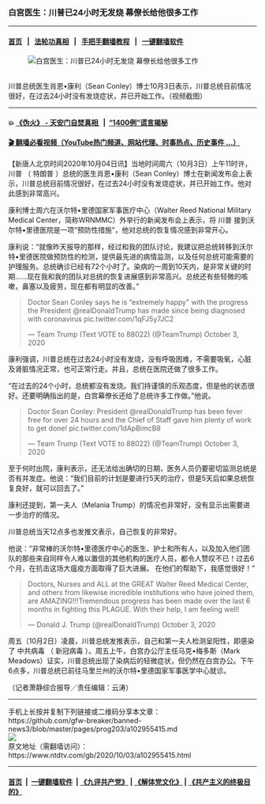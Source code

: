 ### 白宫医生：川普已24小时无发烧 幕僚长给他很多工作
------------------------

#### [首页](https://github.com/gfw-breaker/banned-news3/blob/master/README.md) &nbsp;&nbsp;|&nbsp;&nbsp; [法轮功真相](https://github.com/begood0513/basic/blob/master/README.md)  &nbsp;&nbsp;|&nbsp;&nbsp; [手把手翻墙教程](https://github.com/gfw-breaker/guides/wiki)  &nbsp;&nbsp;|&nbsp;&nbsp; [一键翻墙软件](https://github.com/gfw-breaker/nogfw/blob/master/README.md)  



<div><div class="featured_image">
 <figure>
  <img alt="白宫医生：川普已24小时无发烧 幕僚长给他很多工作" src="https://i.ntdtv.com/assets/uploads/2020/10/Sean-Conley-800x450.jpg"/>
 </figure><br/>
 <span class="caption">
  川普总统医生肖恩•康利（Sean Conley）博士10月3日表示，川普总统目前情况很好，在过去24小时没有发烧症状，并已开始工作。（视频截图）
 </span>
</div>
</div><hr/>

#### 💥 [《伪火》 - 天安门自焚真相 ](http://158.247.195.190:10000/videos/blog/weihuo.html)&nbsp; |&nbsp; [“1400例”谎言揭秘  ](http://158.247.195.190:10000/videos/blog/jiexi1400.html)

#### [ 🎬  翻墙必看视频（YouTube热门频道、网站代理、时事热点、历史事件 ...）](https://github.com/gfw-breaker/links/blob/master/banned.md)

<div><div class="post_content" itemprop="articleBody">
 <p>
  【新唐人北京时间2020年10月04日讯】当地时间周六（10月3日）上午11时许，
  <ok href="https://www.ntdtv.com/gb/川普.htm">
   川普
  </ok>
  （
  <ok href="https://www.ntdtv.com/gb/特朗普.htm">
   特朗普
  </ok>
  ）总统的医生肖恩•康利（Sean Conley）博士在新闻发布会上表示，川普总统目前情况很好，在过去24小时没有发烧症状，并已开始工作。他对此感到非常高兴。
 </p>
 <p>
  康利博士周六在沃尔特•里德国家军事医疗中心（Walter Reed National Military Medical Center，简称WRNMMC）外举行的新闻发布会上表示，将
  <ok href="https://www.ntdtv.com/gb/川普.htm">
   川普
  </ok>
  接到沃尔特•里德医院是一项“预防性措施”，他对总统的恢复情况感到非常开心。
 </p>
 <p>
  康利说：“就像昨天报导的那样，经过和我的团队讨论，我建议把总统转移到沃尔特•里德医院做预防性的检测，提供最先进的病情监测，以及任何总统可能需要的护理服务。总统确诊已经有72个小时了。染病的一周到10天内，是非常关键的时期……现在我和我的团队对总统的恢复进展感到非常高兴。总统还有些轻微的咳嗽，鼻塞以及疲劳，现在都有明显的改善。”
 </p>
 <blockquote class="twitter-tweet" data-dnt="true" data-width="500">
  <p dir="ltr" lang="en">
   Doctor Sean Conley says he is “extremely happy" with the progress the President
   <ok href="https://twitter.com/realDonaldTrump?ref_src=twsrc%5Etfw">
    @realDonaldTrump
   </ok>
   has made since being diagnosed with coronavirus
   <ok href="https://t.co/1qFJ5y7JC2">
    pic.twitter.com/1qFJ5y7JC2
   </ok>
  </p>
  <p>
   — Team Trump (Text VOTE to 88022) (@TeamTrump)
   <ok href="https://twitter.com/TeamTrump/status/1312419034357473286?ref_src=twsrc%5Etfw">
    October 3, 2020
   </ok>
  </p>
 </blockquote>
 <p>
  <script async="" charset="utf-8" src="https://platform.twitter.com/widgets.js">
  </script>
 </p>
 <p>
  <p>
   康利强调，川普总统在过去24小时没有发烧，没有呼吸困难，不需要吸氧，心脏及肾脏情况正常，也可正常行走。并且，总统在医院还做了很多工作。
  </p>
  <p>
   “在过去的24个小时，总统都没有发烧。我们持谨慎的乐观态度，但是他的状态很好。还要明确指出的是，白宫幕僚长还给了总统许多工作做。”他说。
  </p>
  <blockquote class="twitter-tweet" data-dnt="true" data-width="500">
   <p dir="ltr" lang="en">
    Doctor Sean Conley: President
    <ok href="https://twitter.com/realDonaldTrump?ref_src=twsrc%5Etfw">
     @realDonaldTrump
    </ok>
    has been fever free for over 24 hours and the Chief of Staff gave him plenty of work to get done!
    <ok href="https://t.co/1dApBimcB8">
     pic.twitter.com/1dApBimcB8
    </ok>
   </p>
   <p>
    — Team Trump (Text VOTE to 88022) (@TeamTrump)
    <ok href="https://twitter.com/TeamTrump/status/1312420701769535489?ref_src=twsrc%5Etfw">
     October 3, 2020
    </ok>
   </p>
  </blockquote>
  <p>
   <script async="" charset="utf-8" src="https://platform.twitter.com/widgets.js">
   </script>
  </p>
  <p>
   <p>
    至于何时出院，康利表示，还无法给出确切的日期，医务人员仍要密切监测总统是否有并发症。他说：“我们目前的计划是要进行5天的治疗，但是5天后如果总统恢复良好，就可以回去了。”
   </p>
   <p>
    康利还提到，第一夫人（Melania Trump）的情况也非常好，没有显示出需要进一步治疗的情况。
   </p>
   <p>
    川普总统当天12点多也发推文表示，自己恢复的非常好。
   </p>
   <p>
    他说：“非常棒的沃尔特•里德医疗中心的医生、护士和所有人，以及加入他们团队的那些来自同样令人难以置信的其他机构的医疗人员，都令人赞叹不已！过去6个月，在抗击这场大瘟疫方面取得了巨大进展。 在他们的帮助下，我感觉很好！”
   </p>
   <blockquote class="twitter-tweet" data-dnt="true" data-width="500">
    <p dir="ltr" lang="en">
     Doctors, Nurses and ALL at the GREAT Walter Reed Medical Center, and others from likewise incredible institutions who have joined them, are AMAZING!!!Tremendous progress has been made over the last 6 months in fighting this PLAGUE. With their help, I am feeling well!
    </p>
    <p>
     — Donald J. Trump (@realDonaldTrump)
     <ok href="https://twitter.com/realDonaldTrump/status/1312442195509563392?ref_src=twsrc%5Etfw">
      October 3, 2020
     </ok>
    </p>
   </blockquote>
   <p>
    <script async="" charset="utf-8" src="https://platform.twitter.com/widgets.js">
    </script>
   </p>
   <p>
    <p>
     周五（10月2日）凌晨，川普总统发推表示，自己和第一夫人检测呈阳性，即感染了
     <ok href="https://www.ntdtv.com/gb/中共病毒.htm">
      中共病毒
     </ok>
     （
     <ok href="https://www.ntdtv.com/gb/新冠病毒.htm">
      新冠病毒
     </ok>
     ）。周五上午，白宫办公厅主任马克•梅多斯（Mark Meadows）证实，川普总统出现了染病后的轻微症状，但仍然在白宫办公。下午6点多，川普总统已前往马里兰州的沃尔特•里德国家军事医学中心就诊。
    </p>
    <p>
     （记者萧静综合报导／责任编辑：云涛）
    </p>
    <div class="single_ad">
    </div>
   </p>
  </p>
 </p>
</div>
</div>
<hr/>
手机上长按并复制下列链接或二维码分享本文章：<br/>
https://github.com/gfw-breaker/banned-news3/blob/master/pages/prog203/a102955415.md <br/>
<a href='https://github.com/gfw-breaker/banned-news3/blob/master/pages/prog203/a102955415.md'><img src='https://github.com/gfw-breaker/banned-news3/blob/master/pages/prog203/a102955415.md.png'/></a> <br/>
原文地址（需翻墙访问）：https://www.ntdtv.com/gb/2020/10/03/a102955415.html


------------------------
#### [首页](https://github.com/gfw-breaker/banned-news3/blob/master/README.md) &nbsp;|&nbsp; [一键翻墙软件](https://github.com/gfw-breaker/nogfw/blob/master/README.md) &nbsp;| [《九评共产党》](https://github.com/gfw-breaker/9ping.md/blob/master/README.md#九评之一评共产党是什么) | [《解体党文化》](https://github.com/gfw-breaker/jtdwh.md/blob/master/README.md) | [《共产主义的终极目的》](https://github.com/gfw-breaker/gczydzjmd.md/blob/master/README.md)


<img src='http://gfw-breaker.win/banned-news3/pages/prog203/a102955415.md' width='0px' height='0px'/>